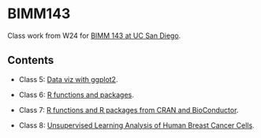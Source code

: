# BIMM143
Class work from W24 for [BIMM 143 at UC San Diego](https://bioboot.github.io/bimm143_W24/).

## Contents

- Class 5: [Data viz with ggplot2](https://github.com/a-acid/bimm143/blob/main/class05/class05.pdf).

- Class 6: [R functions and packages](https://github.com/a-acid/bimm143/blob/main/class06/class06.pdf).

- Class 7: [R functions and R packages from CRAN and BioConductor](https://github.com/a-acid/bimm143/blob/main/class07/class07.pdf).

- Class 8: [Unsupervised Learning Analysis of Human Breast Cancer Cells](https://github.com/a-acid/bimm143/blob/main/class%2008/class08.pdf).
